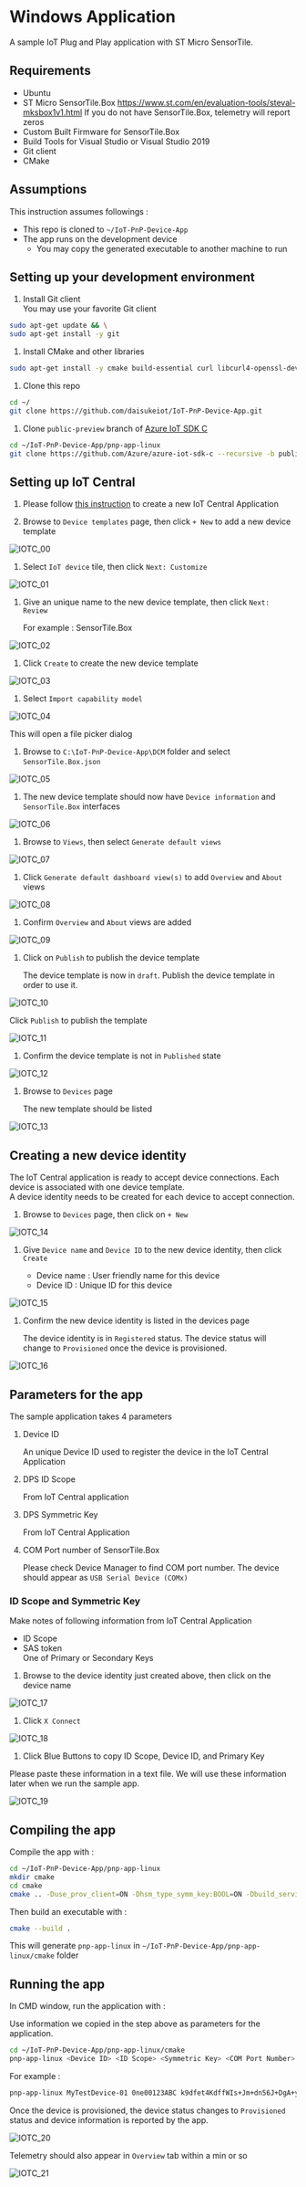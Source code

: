 # Windows Application

A sample IoT Plug and Play application with ST Micro SensorTile.

## Requirements

- Ubuntu
- ST Micro SensorTile.Box <https://www.st.com/en/evaluation-tools/steval-mksbox1v1.html>
  If you do not have SensorTile.Box, telemetry will report zeros
- Custom Built Firmware for SensorTile.Box
- Build Tools for Visual Studio or Visual Studio 2019
- Git client
- CMake

## Assumptions

This instruction assumes followings :

- This repo is cloned to `~/IoT-PnP-Device-App`
- The app runs on the development device  
  - You may copy the generated executable to another machine to run

## Setting up your development environment

1. Install Git client  
  You may use your favorite Git client

  ```bash
  sudo apt-get update && \
  sudo apt-get install -y git
  ```

1. Install CMake and other libraries

  ```bash
  sudo apt-get install -y cmake build-essential curl libcurl4-openssl-dev libssl-dev uuid-dev
  ```

1. Clone this repo

  ```bash
  cd ~/
  git clone https://github.com/daisukeiot/IoT-PnP-Device-App.git
  ```

1. Clone `public-preview` branch of [Azure IoT SDK C](https://github.com/Azure/azure-iot-sdk-c)

  ```bash
  cd ~/IoT-PnP-Device-App/pnp-app-linux
  git clone https://github.com/Azure/azure-iot-sdk-c --recursive -b public-preview
  ```

## Setting up IoT Central

1. Please follow [this instruction](https://docs.microsoft.com/en-us/azure/iot-central/core/quick-deploy-iot-central) to create a new IoT Central Application

1. Browse to `Device templates` page, then click `+ New` to add a new device template

  ![IOTC_00](media/IOTC_00.png)

1. Select `IoT device` tile, then click `Next: Customize`

  ![IOTC_01](media/IOTC_01.png)

1. Give an unique name to the new device template, then click `Next: Review`

    For example : SensorTile.Box

  ![IOTC_02](media/IOTC_02.png)

1. Click `Create` to create the new device template

  ![IOTC_03](media/IOTC_03.png)

1. Select `Import capability model`

  ![IOTC_04](media/IOTC_04.png)

  This will open a file picker dialog

1. Browse to `C:\IoT-PnP-Device-App\DCM` folder and select `SensorTile.Box.json`

  ![IOTC_05](media/IOTC_05.png)

1. The new device template should now have `Device information` and `SensorTile.Box` interfaces

  ![IOTC_06](media/IOTC_06.png)

1. Browse to `Views`, then select `Generate default views`

  ![IOTC_07](media/IOTC_07.png)

1. Click `Generate default dashboard view(s)` to add `Overview` and `About` views

  ![IOTC_08](media/IOTC_08.png)

1. Confirm `Overview` and `About` views are added

  ![IOTC_09](media/IOTC_09.png)

1. Click on `Publish` to publish the device template

    The device template is now in `draft`.  Publish the device template in order to use it.

  ![IOTC_10](media/IOTC_10.png)

  Click `Publish` to publish the template

  ![IOTC_11](media/IOTC_11.png)

1. Confirm the device template is not in `Published` state

  ![IOTC_12](media/IOTC_12.png)

1. Browse to `Devices` page

    The new template should be listed

  ![IOTC_13](media/IOTC_13.png)

## Creating a new device identity

The IoT Central application is ready to accept device connections.  Each device is associated with one device template.  
A device identity needs to be created for each device to accept connection.

1. Browse to `Devices` page, then click on `+ New`

  ![IOTC_14](media/IOTC_14.png)

1. Give `Device name` and `Device ID` to the new device identity, then click `Create`

    - Device name : User friendly name for this device
    - Device ID : Unique ID for this device

  ![IOTC_15](media/IOTC_15.png)

1. Confirm the new device identity is listed in the devices page

    The device identity is in `Registered` status.  The device status will change to `Provisioned` once the device is provisioned.

  ![IOTC_16](media/IOTC_16.png)

## Parameters for the app

The sample application takes 4 parameters

1. Device ID  

    An unique Device ID used to register the device in the IoT Central Application

1. DPS ID Scope

    From IoT Central application

1. DPS Symmetric Key

    From IoT Central Application

1. COM Port number of SensorTile.Box

    Please check Device Manager to find COM port number.  The device should appear as `USB Serial Device (COMx)`

### ID Scope and Symmetric Key

Make notes of following information from IoT Central Application

- ID Scope
- SAS token  
    One of Primary or Secondary Keys

1. Browse to the device identity just created above, then click on the device name

  ![IOTC_17](media/IOTC_17.png)

1. Click `X Connect`

  ![IOTC_18](media/IOTC_18.png)

1. Click Blue Buttons to copy ID Scope, Device ID, and Primary Key

  Please paste these information in a text file.  We will use these information later when we run the sample app.

  ![IOTC_19](media/IOTC_19.png)

## Compiling the app

Compile the app with :

```bash
cd ~/IoT-PnP-Device-App/pnp-app-linux
mkdir cmake
cd cmake
cmake .. -Duse_prov_client=ON -Dhsm_type_symm_key:BOOL=ON -Dbuild_service_client=OFF -Dbuild_provisioning_service_client=OFF -Dskip_samples=ON
```

Then build an executable with :

```bash
cmake --build .
```

This will generate `pnp-app-linux` in `~/IoT-PnP-Device-App/pnp-app-linux/cmake` folder

## Running the app

In CMD window, run the application with :

Use information we copied in the step above as parameters for the application.

```bash
cd ~/IoT-PnP-Device-App/pnp-app-linux/cmake
pnp-app-linux <Device ID> <ID Scope> <Symmetric Key> <COM Port Number>
```

For example :

```bash
pnp-app-linux MyTestDevice-01 0ne00123ABC k9dfet4KdffWIs+Jm+dn56J+DgA+yUsOM7nvcdtKQmE= /dev/ttyACM0
```

Once the device is provisioned, the device status changes to `Provisioned` status and device information is reported by the app.

![IOTC_20](media/IOTC_20.png)

Telemetry should also appear in `Overview` tab within a min or so

![IOTC_21](media/IOTC_21.png)
